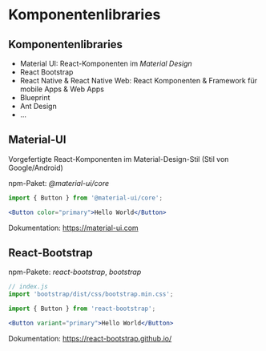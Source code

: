 # Komponentenlibraries

## Komponentenlibraries

- Material UI: React-Komponenten im _Material Design_
- React Bootstrap
- React Native & React Native Web: React Komponenten & Framework für mobile Apps & Web Apps
- Blueprint
- Ant Design
- ...

## Material-UI

Vorgefertigte React-Komponenten im Material-Design-Stil (Stil von Google/Android)

npm-Paket: _@material-ui/core_

```jsx
import { Button } from '@material-ui/core';
```

```jsx
<Button color="primary">Hello World</Button>
```

Dokumentation: https://material-ui.com

## React-Bootstrap

npm-Pakete: _react-bootstrap_, _bootstrap_

```jsx
// index.js
import 'bootstrap/dist/css/bootstrap.min.css';
```

```jsx
import { Button } from 'react-bootstrap';
```

```jsx
<Button variant="primary">Hello World</Button>
```

Dokumentation: https://react-bootstrap.github.io/
